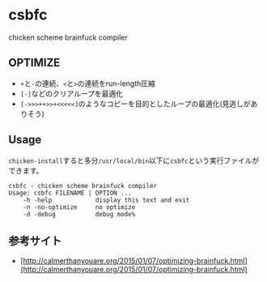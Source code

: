 # csbfc

chicken scheme brainfuck compiler

## OPTIMIZE

* `+`と`-`の連続、`<`と`>`の連続をrun-length圧縮
* `[-]`などのクリアループを最適化
* `[->>>++>>+<<<<<]`のようなコピーを目的としたループの最適化(見逃しがありそう)

## Usage

`chicken-install`すると多分`/usr/local/bin`以下に`csbfc`という実行ファイルができます。

~~~~~{.sh}
csbfc - chicken scheme brainfuck compiler
Usage: csbfc FILENAME | OPTION ...
    -h -help            display this text and exit
    -n -no-optimize     no optimize
    -d -debug           debug mode%
~~~~~

## 参考サイト 

* [http://calmerthanyouare.org/2015/01/07/optimizing-brainfuck.html](http://calmerthanyouare.org/2015/01/07/optimizing-brainfuck.html)
